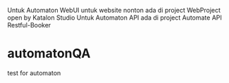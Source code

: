 Untuk Automaton WebUI untuk website nonton ada di project WebProject open by Katalon Studio
Untuk Automaton API ada di project Automate API Restful-Booker


# automatonQA
test for automaton
